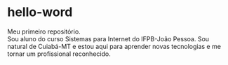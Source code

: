 # hello-word
Meu primeiro repositório.</br>
Sou aluno do curso Sistemas para Internet do IFPB-João Pessoa. Sou natural de Cuiabá-MT e estou aqui para aprender novas tecnologias e me tornar um profissional reconhecido.
